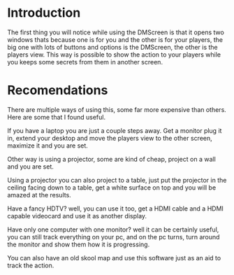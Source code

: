 # Introduction #

The first thing you will notice while using the DMScreen is that it opens two windows thats because one is for you and the other is for your players, the big one with lots of buttons and options is the DMScreen, the other is the players view. This way is possible to show the action to your players while you keeps some secrets from them in another screen.

# Recomendations #

There are multiple ways of using this, some far more expensive than others. Here are some that I found useful.

If you have a laptop you are just a couple steps away. Get a monitor plug it in, extend your desktop and move the players view to the other screen, maximize it and you are set.

Other way is using a projector, some are kind of cheap, project on a wall and you are set.

Using a projector you can also project to a table, just put the projector in the ceiling facing down to a table, get a white surface on top and you will be amazed at the results.

Have a fancy HDTV? well, you can use it too, get a HDMI cable and a HDMI capable videocard and use it as another display.

Have only one computer with one monitor? well it can be certainly useful, you can still track everything on your pc, and on the pc turns, turn around the monitor and show them how it is progressing.

You can also have an old skool map and use this software just as an aid to track the action.